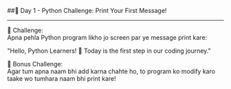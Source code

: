 ##🐍 Day 1 - Python Challenge: Print Your First Message! <br> <hr>

📢 Challenge: <br>
Apna pehla Python program likho jo screen par ye message print kare: <br>

"Hello, Python Learners! 🚀 Today is the first step in our coding journey." <br>

🔹 Bonus Challenge: <br>
Agar tum apna naam bhi add karna chahte ho, to program ko modify karo taake wo tumhara naam bhi print kare! <br>
